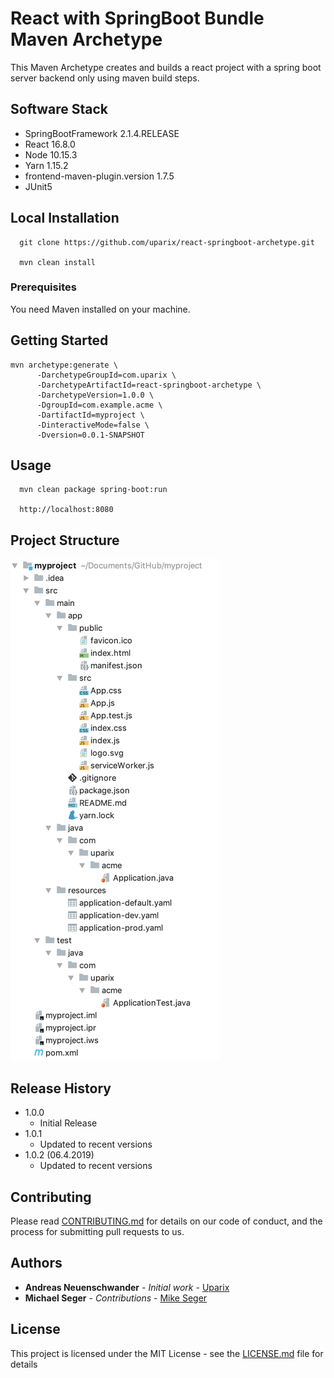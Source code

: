 # React with SpringBoot Bundle Maven Archetype

This Maven Archetype creates and builds a react project with a spring boot server backend only using maven build steps.

## Software Stack

- SpringBootFramework 2.1.4.RELEASE
- React 16.8.0
- Node 10.15.3
- Yarn 1.15.2
- frontend-maven-plugin.version 1.7.5
- JUnit5 

## Local Installation

```
  git clone https://github.com/uparix/react-springboot-archetype.git
  
  mvn clean install
```

### Prerequisites

You need Maven installed on your machine.

## Getting Started
```
mvn archetype:generate \
      -DarchetypeGroupId=com.uparix \
      -DarchetypeArtifactId=react-springboot-archetype \
      -DarchetypeVersion=1.0.0 \
      -DgroupId=com.example.acme \
      -DartifactId=myproject \
      -DinteractiveMode=false \
      -Dversion=0.0.1-SNAPSHOT
```

## Usage

```
  mvn clean package spring-boot:run
  
  http://localhost:8080
```

## Project Structure

![Project Structure](src/main/doc/project-structure.png)

## Release History
 - 1.0.0
   - Initial Release
 - 1.0.1
   - Updated to recent versions
 - 1.0.2 (06.4.2019)  
   - Updated to recent versions

## Contributing

Please read [CONTRIBUTING.md](https://gist.github.com/PurpleBooth/b24679402957c63ec426) for details on our code of conduct, and the process for submitting pull requests to us.


## Authors

* **Andreas Neuenschwander** - *Initial work* - [Uparix](https://github.com/uparix)
* **Michael Seger** - *Contributions* - [Mike Seger](https://github.com/mike-seger)

## License

This project is licensed under the MIT License - see the [LICENSE.md](LICENSE.md) file for details
